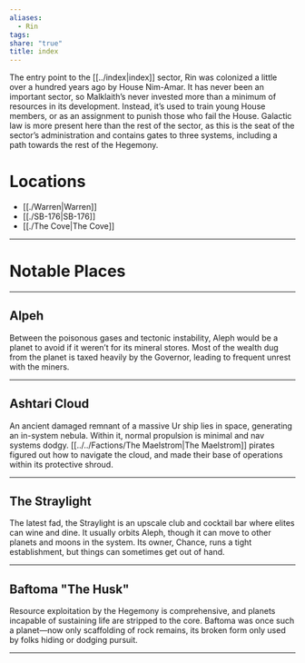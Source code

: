 ```yaml
---
aliases:
  - Rin
tags: 
share: "true"
title: index
---
```

The entry point to the [[../index|index]] sector, Rin was colonized a little over a hundred years ago by House Nim-Amar. It has never been an important sector, so Malklaith’s never invested more than a minimum of resources in its development. Instead, it’s used to train young House members, or as an assignment to punish those who fail the House. Galactic law is more present here than the rest of the sector, as this is the seat of the sector’s administration and contains gates to three systems, including a path towards the rest of the Hegemony.

# Locations

- [[./Warren|Warren]]
- [[./SB-176|SB-176]]
- [[./The Cove|The Cove]]

---

# Notable Places

---

## Alpeh 

Between the poisonous gases and tectonic instability, Aleph would be a planet to avoid if it weren’t for its mineral stores. Most of the wealth dug from the planet is taxed heavily by the Governor, leading to frequent unrest with the miners.

---

## Ashtari Cloud

An ancient damaged remnant of a massive Ur ship lies in space, generating an in-system nebula. Within it, normal propulsion is minimal and nav systems dodgy. [[../../Factions/The Maelstrom|The Maelstrom]] pirates figured out how to navigate the cloud, and made their base of operations within its protective shroud.

---

## The Straylight 

The latest fad, the Straylight is an upscale club and cocktail bar where elites can wine and dine. It usually orbits Aleph, though it can move to other planets and moons in the system. Its owner, Chance, runs a tight establishment, but things can sometimes get out of hand.

---

## Baftoma "The Husk" 

Resource exploitation by the Hegemony is comprehensive, and planets incapable of sustaining life are stripped to the core. Baftoma was once such a planet—now only scaffolding of rock remains, its broken form only used by folks hiding or dodging pursuit.

---
